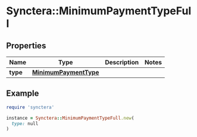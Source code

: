 # Synctera::MinimumPaymentTypeFull

## Properties

| Name | Type | Description | Notes |
| ---- | ---- | ----------- | ----- |
| **type** | [**MinimumPaymentType**](MinimumPaymentType.md) |  |  |

## Example

```ruby
require 'synctera'

instance = Synctera::MinimumPaymentTypeFull.new(
  type: null
)
```

